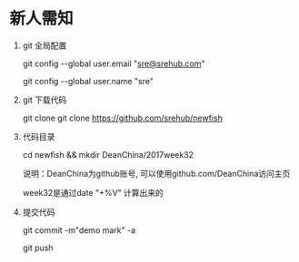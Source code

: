 # 新人需知

1. git 全局配置

   git config --global user.email "sre@srehub.com"

   git config --global user.name "sre"

2. git 下载代码

   git clone git clone https://github.com/srehub/newfish

3. 代码目录

   cd newfish && mkdir DeanChina/2017week32

   说明：DeanChina为github账号, 可以使用github.com/DeanChina访问主页

   week32是通过date "+%V" 计算出来的


4. 提交代码
   
   git commit -m"demo mark"  -a

   git push
